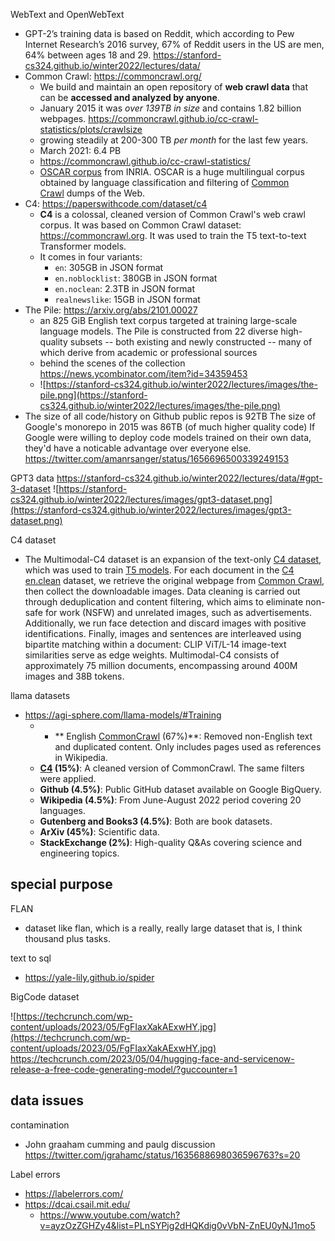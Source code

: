 WebText and OpenWebText
  - GPT-2’s training data is based on Reddit, which according to Pew Internet Research’s 2016 survey, 67% of Reddit users in the US are men, 64% between ages 18 and 29. https://stanford-cs324.github.io/winter2022/lectures/data/
- Common Crawl: https://commoncrawl.org/
  - We build and maintain an open repository of **web crawl data** that can be **accessed and analyzed by anyone**.
  - January 2015 it was *over 139TB in size* and contains 1.82 billion webpages. https://commoncrawl.github.io/cc-crawl-statistics/plots/crawlsize
  - growing steadily at 200-300 TB *per month* for the last few years.
  - March 2021: 6.4 PB
  - https://commoncrawl.github.io/cc-crawl-statistics/
  - [OSCAR corpus](https://traces1.inria.fr/oscar/) from INRIA. OSCAR is a huge multilingual corpus obtained by language classification and filtering of [Common Crawl](https://commoncrawl.org/) dumps of the Web.
- C4: https://paperswithcode.com/dataset/c4
  - **C4** is a colossal, cleaned version of Common Crawl's web crawl corpus. It was based on Common Crawl dataset: https://commoncrawl.org. It was used to train the T5 text-to-text Transformer models.
  - It comes in four variants:
    - `en`: 305GB in JSON format
    - `en.noblocklist`: 380GB in JSON format
    - `en.noclean`: 2.3TB in JSON format
    - `realnewslike`: 15GB in JSON format
- The Pile: https://arxiv.org/abs/2101.00027
  - an 825 GiB English text corpus targeted at training large-scale language models. The Pile is constructed from 22 diverse high-quality subsets -- both existing and newly constructed -- many of which derive from academic or professional sources
  - behind the scenes of the collection https://news.ycombinator.com/item?id=34359453
  - ![https://stanford-cs324.github.io/winter2022/lectures/images/the-pile.png](https://stanford-cs324.github.io/winter2022/lectures/images/the-pile.png)
- The size of all code/history on Github public repos is 92TB The size of Google's monorepo in 2015 was 86TB (of much higher quality code) If Google were willing to deploy code models trained on their own data, they'd have a noticable advantage over everyone else. https://twitter.com/amanrsanger/status/1656696500339249153

GPT3 data https://stanford-cs324.github.io/winter2022/lectures/data/#gpt-3-dataset
![https://stanford-cs324.github.io/winter2022/lectures/images/gpt3-dataset.png](https://stanford-cs324.github.io/winter2022/lectures/images/gpt3-dataset.png)


C4 dataset
- The Multimodal-C4 dataset is an expansion of the text-only [C4 dataset](https://www.tensorflow.org/datasets/catalog/c4), which was used to train [T5 models](https://arxiv.org/abs/1910.10683). For each document in the [C4 en.clean](https://www.tensorflow.org/datasets/catalog/c4#c4en_default_config) dataset, we retrieve the original webpage from [Common Crawl](https://commoncrawl.org/), then collect the downloadable images. Data cleaning is carried out through deduplication and content filtering, which aims to eliminate non-safe for work (NSFW) and unrelated images, such as advertisements. Additionally, we run face detection and discard images with positive identifications. Finally, images and sentences are interleaved using bipartite matching within a document: CLIP ViT/L-14 image-text similarities serve as edge weights. Multimodal-C4 consists of approximately 75 million documents, encompassing around 400M images and 38B tokens. 

llama datasets
- https://agi-sphere.com/llama-models/#Training
	- -   **      English [CommonCrawl](https://commoncrawl.org/) (67%)**: Removed non-English text and duplicated content. Only includes pages used as references in Wikipedia.
	-   **[C4](https://huggingface.co/datasets/c4) (15%)**: A cleaned version of CommonCrawl. The same filters were applied.
	-   **Github (4.5%)**: Public GitHub dataset available on Google BigQuery.
	-   **Wikipedia (4.5%)**: From June-August 2022 period covering 20 languages.
	-   **Gutenberg and Books3 (4.5%)**: Both are book datasets.
	-   **ArXiv (45%)**: Scientific data.
	-   **StackExchange (2%)**: High-quality Q&As covering science and engineering topics.

## special purpose

FLAN 
- dataset like flan, which is a really, really large dataset that is, I think thousand plus tasks.

text to sql
- https://yale-lily.github.io/spider

BigCode dataset

![https://techcrunch.com/wp-content/uploads/2023/05/FgFIaxXakAExwHY.jpg](https://techcrunch.com/wp-content/uploads/2023/05/FgFIaxXakAExwHY.jpg) https://techcrunch.com/2023/05/04/hugging-face-and-servicenow-release-a-free-code-generating-model/?guccounter=1


## data issues


contamination
- John graaham cumming and paulg discussion https://twitter.com/jgrahamc/status/1635688698036596763?s=20

Label errors
- https://labelerrors.com/
- https://dcai.csail.mit.edu/
	- https://www.youtube.com/watch?v=ayzOzZGHZy4&list=PLnSYPjg2dHQKdig0vVbN-ZnEU0yNJ1mo5